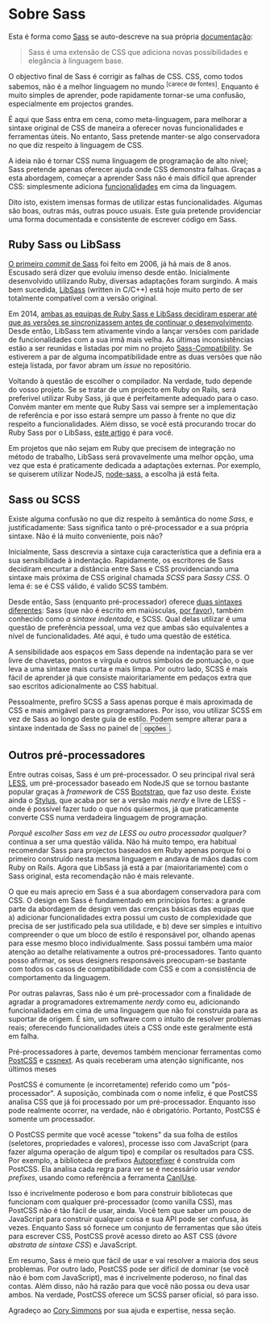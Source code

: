 
# Sobre Sass

Esta é forma como [Sass](http://sass-lang.com) se auto-descreve na sua própria [documentação](http://sass-lang.com/documentation/file.SASS_REFERENCE.html):

> Sass é uma extensão de CSS que adiciona novas possibilidades e elegância à linguagem base.

O objectivo final de Sass é corrigir as falhas de CSS. CSS, como todos sabemos, não é a melhor linguagem no mundo <sup>[carece de fontes]</sup>. Enquanto é muito simples de aprender, pode rapidamente tornar-se uma confusão, especialmente em projectos grandes.

É aqui que Sass entra em cena, como meta-linguagem, para melhorar a sintaxe original de CSS de maneira a oferecer novas funcionalidades e ferramentas úteis. No entanto, Sass pretende manter-se algo conservadora no que diz respeito à linguagem de CSS.

A ideia não é tornar CSS numa linguagem de programação de alto nível; Sass pretende apenas oferecer ajuda onde CSS demonstra falhas. Graças a esta abordagem, começar a aprender Sass não é mais difícil que aprender CSS: simplesmente adiciona [funcionalidades](http://sitepoint.com/sass-reference/) em cima da linguagem.

Dito isto, existem imensas formas de utilizar estas funcionalidades. Algumas são boas, outras más, outras pouco usuais. Este guia pretende providenciar uma forma documentada e consistente de escrever código em Sass.

## Ruby Sass ou LibSass

[O primeiro _commit_ de Sass](https://github.com/hcatlin/sass/commit/fa5048ba405619273e474a50400c7243fbff54fe) foi feito em 2006, já há mais de 8 anos. Escusado será dizer que evoluiu imenso desde então. Inicialmente desenvolvido utilizando Ruby, diversas adaptações foram surgindo. A mais bem sucedida, [LibSass](http://webdesign.tutsplus.com/articles/getting-to-know-libsass--cms-23114) (written in C/C++) está hoje muito perto de ser totalmente compatível com a versão original.

Em 2014, [ambas as equipas de Ruby Sass e LibSass decidiram esperar até que as versões se sincronizassem antes de continuar o desenvolvimento](https://github.com/sass/libsass/wiki/The-LibSass-Compatibility-Plan). Desde então, LibSass tem ativamente vindo a lançar versões com paridade de funcionalidades com a sua irmã mais velha. As últimas inconsistências estão a ser reunidas e listadas por mim no projeto [Sass-Compatibility](http://sass-compatibility.github.io). Se estiverem a par de alguma incompatibilidade entre as duas versões que não esteja listada, por favor abram um _issue_ no repositório.

Voltando à questão de escolher o compilador. Na verdade, tudo depende do vosso projeto. Se se tratar de um projecto em Ruby on Rails, será preferível utilizar Ruby Sass, já que é perfeitamente adequado para o caso. Convém manter em mente que Ruby Sass vai sempre ser a implementação de referência e por isso estará sempre um passo à frente no que diz respeito a funcionalidades. Além disso, se você está procurando trocar do Ruby Sass por o LibSass, [este artigo](http://www.sitepoint.com/switching-ruby-sass-libsass/) é para você.

Em projetos que não sejam em Ruby que precisem de integração no método de trabalho, LibSass será provavelmente uma melhor opção, uma vez que esta é praticamente dedicada a adaptações externas. Por exemplo, se quiserem utilizar NodeJS, [node-sass](https://github.com/sass/node-sass), a escolha já está feita.

## Sass ou SCSS

Existe alguma confusão no que diz respeito à semântica do nome *Sass*, e justificadamente: Sass significa tanto o pré-processador e a sua própria sintaxe. Não é lá muito conveniente, pois não?

Inicialmente, Sass descrevia a sintaxe cuja característica que a definia era a sua sensibilidade à indentação. Rapidamente, os escritores de Sass decidiram encurtar a distância entre Sass e CSS providenciando uma sintaxe mais próxima de CSS original chamada *SCSS* para *Sassy CSS*. O lema é: se é CSS válido, é valido SCSS também.

Desde então, Sass (enquanto pré-processador) oferece [duas sintaxes diferentes](http://www.sitepoint.com/whats-difference-sass-scss/): Sass (que não é escrito em maiúsculas, [por favor](http://sassnotsass.com)), também conhecido como *a sintaxe indentada*, e SCSS. Qual delas utilizar é uma questão de preferência pessoal, uma vez que ambas são equivalentes a nível de funcionalidades. Até aqui, é tudo uma questão de estética.

A sensibilidade aos espaços em Sass depende na indentação para se ver livre de chavetas, pontos e vírgula e outros símbolos de pontuação, o que leva a uma sintaxe mais curta e mais limpa. Por outro lado, SCSS é mais fácil de aprender já que consiste maioritariamente em pedaços extra que sao escritos adicionalmente ao CSS habitual.

Pessoalmente, prefiro SCSS a Sass apenas porque é mais aproximada de CSS e mais amigável para os programadores. Por isso, vou utilizar SCSS em vez de Sass ao longo deste guia de estilo. Podem sempre alterar para a sintaxe indentada de Sass no painel de <button type="button" data-a11y-dialog-show="options-panel" class="link-like">opções</button>.

## Outros pré-processadores

Entre outras coisas, Sass é um pré-processador. O seu principal rival será [LESS](http://lesscss.org/), um pré-processador baseado em NodeJS que se tornou bastante popular graças à *framework* de CSS [Bootstrap](http://getbootstrap.com/), que faz uso deste. Existe ainda o [Stylus](http://learnboost.github.io/stylus/), que acaba por ser a versão mais *nerdy* e livre de LESS - onde é possível fazer tudo o que nós quisermos, já que praticamente converte CSS numa verdadeira linguagem de programação.

*Porquê escolher Sass em vez de LESS ou outro processador qualquer?* continua a ser uma questão válida. Não há muito tempo, era habitual recomendar Sass para projectos baseados em Ruby apenas porque foi o primeiro construído nesta mesma linguagem e andava de mãos dadas com Ruby on Rails. Agora que LibSass já está a par (maioritariamente) com o Sass original, esta recomendação não é mais relevante.

O que eu mais aprecio em Sass é a sua abordagem conservadora para com CSS. O design em Sass é fundamentado em princípios fortes: a grande parte da abordagem de design vem das crenças básicas das equipas que a) adicionar funcionalidades extra possui um custo de complexidade que precisa de ser justificado pela sua utilidade, e b) deve ser simples e intuitivo compreender o que um bloco de estilo é responsável por, olhando apenas para esse mesmo bloco individualmente. Sass possui também uma maior atenção ao detalhe relativamente a outros pré-processadores. Tanto quanto posso afirmar, os seus designers responsáveis preocupam-se bastante com todos os casos de compatibilidade com CSS e com a consistência de comportamento da linguagem.

Por outras palavras, Sass não é um pré-processador com a finalidade de agradar a programadores extremamente _nerdy_ como eu, adicionando funcionalidades em cima de uma linguagem que não foi construída para as suportar de origem. É sim, um software com o intuito de resolver problemas reais; oferecendo funcionalidades úteis a CSS onde este geralmente está em falha.

Pré-processadores à parte, devemos também mencionar ferramentas como [PostCSS](https://github.com/postcss/postcss) e [cssnext](https://cssnext.github.io/). As quais receberam uma atenção significante, nos últimos meses

PostCSS é comumente (e incorretamente) referido como um "pós-processador". A suposição, combinada com o nome infeliz, é que PostCSS analisa CSS que já foi processado por um pré-processador. Enquanto isso pode realmente ocorrer, na verdade, não é obrigatório. Portanto, PostCSS é somente um processador.

O PostCSS permite que você acesse "tokens" da sua folha de estilos (seletores, propriedades e valores), processe isso com JavaScript (para fazer alguma operação de algum tipo) e compilar os resultados para CSS. Por exemplo, a biblioteca de prefixos [Autoprefixer](https://github.com/postcss/autoprefixer) é construída com PostCSS. Ela analisa cada regra para ver se é necessário usar *vendor prefixes*, usando como referência a ferramenta [CanIUse](http://caniuse.com).

Isso é incrivelmente poderoso e bom para construir bibliotecas que funcionam com qualquer pré-processador (como vanilla CSS), mas PostCSS não é tão fácil de usar, ainda. Você tem que saber um pouco de JavaScript para construir qualquer coisa e sua API pode ser confusa, às vezes. Enquanto Sass só fornece um conjunto de ferramentas que são úteis para escrever CSS, PostCSS provê acesso direto ao AST CSS (*ávore abstrata de sintaxe CSS*) e JavaScript.

Em resumo, Sass é meio que fácil de usar e vai resolver a maioria dos seus problemas. Por outro lado, PostCSS pode ser difícil de dominar (se você não é bom com JavaScript), mas é incrivelmente poderoso, no final das contas. Além disso, não há razão para que você não possa ou deva usar ambos. Na verdade, PostCSS oferece um SCSS parser oficial, só para isso.

<div class="note">
    <p>Agradeço ao <a href="https://github.com/corysimmons">Cory Simmons</a> por sua ajuda e expertise, nessa seção.</p>
</div>